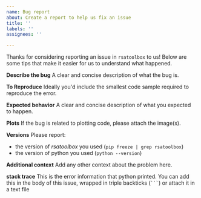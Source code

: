 ```yaml
---
name: Bug report
about: Create a report to help us fix an issue
title: ''
labels: ''
assignees: ''

---
```


Thanks for considering reporting an issue in `rsatoolbox` to us! Below are some tips that make it easier for us to understand what happened.

**Describe the bug**
A clear and concise description of what the bug is.

**To Reproduce**
Ideally you'd include the smallest code sample required to reproduce the error.

**Expected behavior**
A clear and concise description of what you expected to happen.

**Plots**
If the bug is related to plotting code, please attach the image(s).

**Versions**
Please report:
- the version of *rsatoolbox* you used (`pip freeze | grep rsatoolbox`)
- the version of python you used (`python --version`)

**Additional context**
Add any other context about the problem here.

**stack trace**
This is the error information that python printed. You can add this in the body of this issue, wrapped in triple backticks (` ``` `) or attach it in a text file
